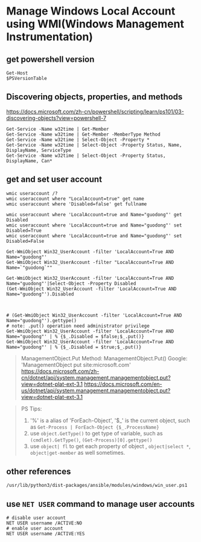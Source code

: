 # Manage Windows Local Account using WMI(Windows Management Instrumentation)

## get powershell version
```shell script
Get-Host
$PSVersionTable
```

## Discovering objects, properties, and methods
https://docs.microsoft.com/zh-cn/powershell/scripting/learn/ps101/03-discovering-objects?view=powershell-7

```shell script
Get-Service -Name w32time | Get-Member
Get-Service -Name w32time | Get-Member -MemberType Method
Get-Service -Name w32time | Select-Object -Property *
Get-Service -Name w32time | Select-Object -Property Status, Name, DisplayName, ServiceType
Get-Service -Name w32time | Select-Object -Property Status, DisplayName, Can*

```

## get and set user account
```shell script
wmic useraccount /?
wmic useraccount where "LocalAccount=true" get name
wmic useraccount where 'Disabled=false' get fullname

wmic useraccount where 'LocalAccount=true and Name="guodong"' get Disabled
wmic useraccount where 'LocalAccount=true and Name="guodong"' set Disabled=True
wmic useraccount where 'LocalAccount=true and Name="guodong"' set Disabled=False
```

```shell script
Get-WmiObject Win32_UserAccount -filter 'LocalAccount=True AND Name="guodong"'
Get-WmiObject Win32_UserAccount -filter "LocalAccount=True AND Name=`"guodong`""

Get-WmiObject Win32_UserAccount -filter 'LocalAccount=True AND Name="guodong"'|Select-Object -Property Disabled
(Get-WmiObject Win32_UserAccount -filter 'LocalAccount=True AND Name="guodong"').Disabled



# (Get-WmiObject Win32_UserAccount -filter 'LocalAccount=True AND Name="guodong"').gettype()
# note: .put() operation need administrator privilege
Get-WmiObject Win32_UserAccount -filter 'LocalAccount=True AND Name="guodong"' | % {$_.Disabled = $false;$_.put()}
Get-WmiObject Win32_UserAccount -filter 'LocalAccount=True AND Name="guodong"' | % {$_.Disabled = $true;$_.put()}
```

> ManagementObject.Put Method: ManagementObject.Put()
> Google: 'ManagementObject put site:microsoft.com'
> https://docs.microsoft.com/zh-cn/dotnet/api/system.management.managementobject.put?view=dotnet-plat-ext-3.1
> https://docs.microsoft.com/en-us/dotnet/api/system.management.managementobject.put?view=dotnet-plat-ext-3.1

> PS Tips:
> 1. '%' is a alias of 'ForEach-Object', '$_' is the current object, such as `Get-Process | ForEach-Object {$_.ProcessName}`
> 2. use `object.GetType()` to get type of variable, such as `(cmdlet).GetType()`, `(Get-Process)[0].gettype()`
> 3. use `object| fl` to get each property of object , `object|select *`, `object|get-member` as well sometimes.
>

## other references
```
/usr/lib/python3/dist-packages/ansible/modules/windows/win_user.ps1
```

## use `NET USER` command to manage user accounts

```shell script
# disable user account
NET USER username /ACTIVE:NO
# enable user account
NET USER username /ACTIVE:YES
```
